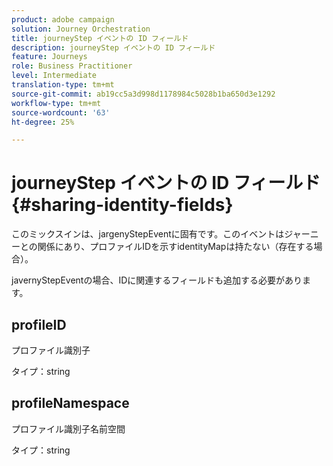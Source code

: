 ```yaml
---
product: adobe campaign
solution: Journey Orchestration
title: journeyStep イベントの ID フィールド
description: journeyStep イベントの ID フィールド
feature: Journeys
role: Business Practitioner
level: Intermediate
translation-type: tm+mt
source-git-commit: ab19cc5a3d998d1178984c5028b1ba650d3e1292
workflow-type: tm+mt
source-wordcount: '63'
ht-degree: 25%

---
```



# journeyStep イベントの ID フィールド {#sharing-identity-fields}

このミックスインは、jargenyStepEventに固有です。このイベントはジャーニーとの関係にあり、プロファイルIDを示すidentityMapは持たない（存在する場合）。

javernyStepEventの場合、IDに関連するフィールドも追加する必要があります。

## profileID

プロファイル識別子

タイプ：string

## profileNamespace

プロファイル識別子名前空間

タイプ：string